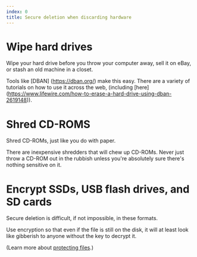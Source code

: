 ```yaml
---
index: 0
title: Secure deletion when discarding hardware
---
```

# Wipe hard drives

Wipe your hard drive before you throw your computer away, sell it on eBay, or stash an old machine in a closet.

Tools like [DBAN] (https://dban.org/) make this easy. There are a variety of tutorials on how to use it across the web, (including [here] (https://www.lifewire.com/how-to-erase-a-hard-drive-using-dban-2619148)).

# Shred CD-ROMS

Shred CD-ROMs, just like you do with paper. 

There are inexpensive shredders that will chew up CD-ROMs. Never just throw a CD-ROM out in the rubbish unless you're absolutely sure there's nothing sensitive on it.

# Encrypt SSDs, USB flash drives, and SD cards

Secure deletion is difficult, if not impossible, in these formats. 

Use encryption so that even if the file is still on the disk, it will at least look like gibberish to anyone without the key to decrypt it. 

(Learn more about [protecting files](umbrella://lesson/protecting-files).)